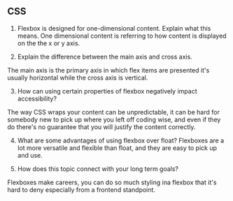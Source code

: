   
  ## CSS
  1. Flexbox is designed for one-dimensional content. Explain what this means.
One dimensional content is referring to how content is displayed on the the x or y axis.

2. Explain the difference between the main axis and cross axis.

The main axis is the primary axis in which flex items are presented it's usually horizontal while the cross axis is vertical.

3. How can using certain properties of flexbox negatively impact accessibility?

The way CSS wraps your content can be unpredictable, it can be hard for somebody new to pick up where you left off coding wise, and even if they do there's no guarantee that you will justify the content correctly.

4. What are some advantages of using flexbox over float?
Flexboxes are a lot more versatile and flexible than float, and they are easy to pick up and use.

5. How does this topic connect with your long term goals?

Flexboxes make careers, you can do so much  styling ina flexbox that it's hard to deny especially from a frontend standpoint.